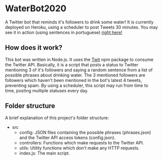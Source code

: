 # WaterBot2020

A Twitter bot that reminds it's followers to drink some water!
It is currently deployed on Heroku, using a scheduler to post Tweets 30 minutes.
You may see it in action (using sentences in portuguese) [right here!](https://twitter.com/AguaBot2020)

## How does it work?

This bot was written in Node.js. It uses the [Twit](https://www.npmjs.com/package/twit) npm package to consume the Twitter API.
Basically, it is a script that posts a status to Twitter mentioning 3 of it's followers and saying a random sentence from a list of possible phrases about drinking water. The 3 mentioned followers are followers which haven't been mentioned in the bot's latest 4 tweets, preventing spam.
By using a scheduler, this script may run from time to time, posting multiple statuses every day.

## Folder structure

A brief explanation of this project's folder structure:

-   src
    -   config: JSON files containing the possible phrases (phrases.json) and the Twitter API access tokens (config.json).
    -   controllers: Functions which make requests to the Twitter API.
    -   utils: Utility functions which don't make any HTTP requests.
    -   index.js: The main script.
